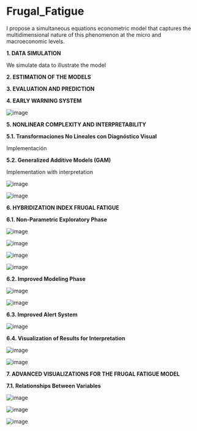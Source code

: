 # Frugal_Fatigue
I propose a simultaneous equations econometric model that captures the multidimensional nature of this phenomenon at the micro and macroeconomic levels.

**1. DATA SIMULATION**

We simulate data to illustrate the model

**2. ESTIMATION OF THE MODELS**

**3. EVALUATION AND PREDICTION**

**4. EARLY WARNING SYSTEM**

![image](https://github.com/user-attachments/assets/da2d0123-1fcc-41a5-baaf-a6629837c689)

**5. NONLINEAR COMPLEXITY AND INTERPRETABILITY**

**5.1. Transformaciones No Lineales con Diagnóstico Visual**

Implementación

**5.2. Generalized Additive Models (GAM)**

Implementation with interpretation

![image](https://github.com/user-attachments/assets/fd03d8dd-b88c-4273-96dd-231cdb7dae34)

![image](https://github.com/user-attachments/assets/f62ee504-4dcb-491e-8379-cf0a0c71076d)

**6. HYBRIDIZATION INDEX FRUGAL FATIGUE**

**6.1. Non-Parametric Exploratory Phase**

![image](https://github.com/user-attachments/assets/3064a7ba-7ba1-40a5-84a7-a020fe4869ef)

![image](https://github.com/user-attachments/assets/88a86a07-4a3e-4988-b5b8-ceecc973917e)

![image](https://github.com/user-attachments/assets/eb89ec4a-84ef-4898-8d40-9baaa3089656)

![image](https://github.com/user-attachments/assets/52f4c186-d16a-41a6-801c-816b0aa8ab96)

**6.2. Improved Modeling Phase**

![image](https://github.com/user-attachments/assets/c281efe1-bedd-4d31-80ae-f1121432c700)

![image](https://github.com/user-attachments/assets/a87a0d09-e767-4800-94e4-3a07b53af387)

**6.3. Improved Alert System**

![image](https://github.com/user-attachments/assets/e3466e2e-afe2-4531-8252-d672007883fe)

**6.4. Visualization of Results for Interpretation**

![image](https://github.com/user-attachments/assets/691edfb2-1154-4631-8e90-47ac72731af2)

![image](https://github.com/user-attachments/assets/e6eb2e8a-a251-4c6b-a5fb-dc245ea74c30)

**7. ADVANCED VISUALIZATIONS FOR THE FRUGAL FATIGUE MODEL**

**7.1. Relationships Between Variables**

![image](https://github.com/user-attachments/assets/66002d42-2f25-4cb8-9b9d-77d5bb9e7590)

![image](https://github.com/user-attachments/assets/b573fd9e-5022-44d5-b55e-4fadc290237b)

![image](https://github.com/user-attachments/assets/fdab3abe-56e0-4e55-9ca5-7e4c92a8b1d6)






